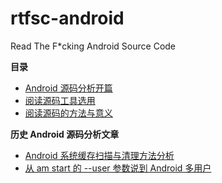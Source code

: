# rtfsc-android

Read The F\*cking Android Source Code

**目录**

* [Android 源码分析开篇](0x000-start-up.md)
* [阅读源码工具选用](0x001-tools.md)
* [阅读源码的方法与意义](0x002-methods-and-meaning.md)

**历史 Android 源码分析文章**

* [Android 系统缓存扫描与清理方法分析](http://mazhuang.org/2016/01/14/android-system-cache/)
* [从 am start 的 --user 参数说到 Android 多用户](http://mazhuang.org/2016/02/10/am-start-user-parameter/)
